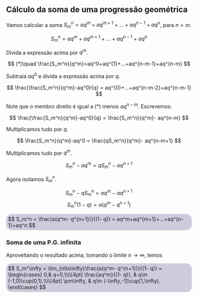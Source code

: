 <script>MathJax = {tex: {inlineMath: [['$', '$']]}, svg: {fontCache: 'global'}};</script>
<script type="text/javascript" id="MathJax-script" async src="https://cdn.jsdelivr.net/npm/mathjax@3/es5/tex-svg.js"> </script>

## Cálculo da soma de uma progressão geométrica

Vamos calcular a soma $S_m^n=aq^m+aq^{m+1}+...+aq^{n-1}+aq^n$, para $n>m$.

$$
S_m^n=aq^m+aq^{m+1}+...+aq^{n-1}+aq^n
$$

Divida a expressão acima por $q^m$.

$$
(*)\quad \frac{S_m^n}{q^m}=aq^0+aq^{1}+...+aq^{n-m-1}+aq^{n-m}
$$

Subtraia $aq^0$ e divida a expressão acima por $q$.

$$
\frac{\frac{S_m^n}{q^m}-aq^0}{q} = aq^{0}+...+aq^{n-m-2}+aq^{n-m-1}
$$

Note que o membro direito é igual a $(*)$ menos $aq^{n-m}$. Escrevemos.

$$
\frac{\frac{S_m^n}{q^m}-aq^0}{q} = \frac{S_m^n}{q^m}- aq^{n-m}
$$

Multiplicamos tudo por $q$.

$$
\frac{S_m^n}{q^m}-aq^0 = \frac{qS_m^n}{q^m}- aq^{n-m+1}
$$

Multiplicamos tudo por $q^m$.

$$
S_m^n-aq^m = qS_m^n- aq^{n+1}
$$

Agora isolamos $S_m^n$.

$$
S_m^n- qS_m^n = aq^m- aq^{n+1}
$$
$$
S_m^n(1- q) = a(q^m- q^{n+1})
$$
<div style="background-color:#ccd;border-radius:15px;padding:5px;">
$$
S_m^n = \frac{a(q^m- q^{n+1})}{(1- q)} = aq^m+aq^{m+1}+...+aq^{n-1}+aq^n
$$
</div>

### Soma de uma P.G. infinita 

Aproveitando o resultado acima, tomando o limite $n\to\infty$, temos

<div style="background-color:#ccd;border-radius:15px;padding:5px;">
$$
S_m^\infty = \lim_{n\to\infty}\frac{a(q^m- q^{n+1})}{(1- q)} = 
\begin{cases}
0,& q=0,\\\\[4pt]
\frac{aq^m}{(1- q)}, & q\in (-1,0)\cup(0,1),\\\\[4pt]
\pm\infty, & q\in (-\infty,-1]\cup[1,\infty).
\end{cases}
$$
</div>